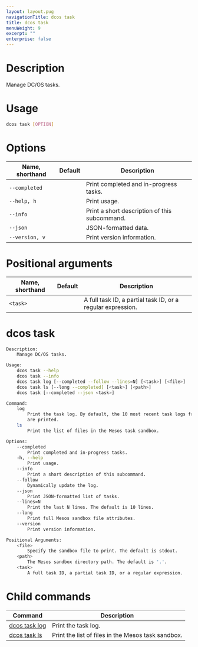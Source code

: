 ```yaml
---
layout: layout.pug
navigationTitle: dcos task
title: dcos task
menuWeight: 9
excerpt: ""
enterprise: false
---
```

<!-- This source repo for this topic is https://github.com/dcos/dcos-docs -->

# Description

Manage DC/OS tasks.

# Usage

```bash
dcos task [OPTION]
```

# Options

| Name, shorthand | Default | Description                                   |
| --------------- | ------- | --------------------------------------------- |
| `--completed`   |         | Print completed and in-progress tasks.        |
| `--help, h`     |         | Print usage.                                  |
| `--info`        |         | Print a short description of this subcommand. |
| `--json`        |         | JSON-formatted data.                          |
| `--version, v`  |         | Print version information.                    |

# Positional arguments

| Name, shorthand | Default | Description                                                 |
| --------------- | ------- | ----------------------------------------------------------- |
| `<task>`  |         | A full task ID, a partial task ID, or a regular expression. |

# dcos task

```bash
Description:
    Manage DC/OS tasks.

Usage:
    dcos task --help
    dcos task --info
    dcos task log [--completed --follow --lines=N] [<task>] [<file>]
    dcos task ls [--long --completed] [<task>] [<path>]
    dcos task [--completed --json <task>]

Command:
    log
        Print the task log. By default, the 10 most recent task logs from stdout
        are printed.
    ls
        Print the list of files in the Mesos task sandbox.

Options:
    --completed
        Print completed and in-progress tasks.
    -h, --help
        Print usage.
    --info
        Print a short description of this subcommand.
    --follow
        Dynamically update the log.
    --json
        Print JSON-formatted list of tasks.
    --lines=N
        Print the last N lines. The default is 10 lines.
    --long
        Print full Mesos sandbox file attributes.
    --version
        Print version information.

Positional Arguments:
    <file>
        Specify the sandbox file to print. The default is stdout.
    <path>
        The Mesos sandbox directory path. The default is '.'.
    <task>
        A full task ID, a partial task ID, or a regular expression.
```

# Child commands

| Command                                                               | Description                                        |
| --------------------------------------------------------------------- | -------------------------------------------------- |
| [dcos task log](/1.10/cli/command-reference/dcos-task/dcos-task-log/) | Print the task log.                                |
| [dcos task ls](/1.10/cli/command-reference/dcos-task/dcos-task-ls/)   | Print the list of files in the Mesos task sandbox. |